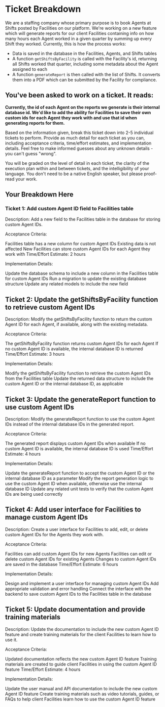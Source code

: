 # Ticket Breakdown
We are a staffing company whose primary purpose is to book Agents at Shifts posted by Facilities on our platform. We're working on a new feature which will generate reports for our client Facilities containing info on how many hours each Agent worked in a given quarter by summing up every Shift they worked. Currently, this is how the process works:

- Data is saved in the database in the Facilities, Agents, and Shifts tables
- A function `getShiftsByFacility` is called with the Facility's id, returning all Shifts worked that quarter, including some metadata about the Agent assigned to each
- A function `generateReport` is then called with the list of Shifts. It converts them into a PDF which can be submitted by the Facility for compliance.

## You've been asked to work on a ticket. It reads:

**Currently, the id of each Agent on the reports we generate is their internal database id. We'd like to add the ability for Facilities to save their own custom ids for each Agent they work with and use that id when generating reports for them.**


Based on the information given, break this ticket down into 2-5 individual tickets to perform. Provide as much detail for each ticket as you can, including acceptance criteria, time/effort estimates, and implementation details. Feel free to make informed guesses about any unknown details - you can't guess "wrong".


You will be graded on the level of detail in each ticket, the clarity of the execution plan within and between tickets, and the intelligibility of your language. You don't need to be a native English speaker, but please proof-read your work.

## Your Breakdown Here

### Ticket 1: Add custom Agent ID field to Facilities table
Description: Add a new field to the Facilities table in the database for storing custom Agent IDs.

Acceptance Criteria:

Facilities table has a new column for custom Agent IDs
Existing data is not affected
New Facilities can store custom Agent IDs for each Agent they work with
Time/Effort Estimate: 2 hours

Implementation Details:

Update the database schema to include a new column in the Facilities table for custom Agent IDs
Run a migration to update the existing database structure
Update any related models to include the new field

## Ticket 2: Update the getShiftsByFacility function to retrieve custom Agent IDs

Description: Modify the getShiftsByFacility function to return the custom Agent ID for each Agent, if available, along with the existing metadata.

Acceptance Criteria:

The getShiftsByFacility function returns custom Agent IDs for each Agent
If no custom Agent ID is available, the internal database ID is returned
Time/Effort Estimate: 3 hours

Implementation Details:

Modify the getShiftsByFacility function to retrieve the custom Agent IDs from the Facilities table
Update the returned data structure to include the custom Agent ID or the internal database ID, as applicable

## Ticket 3: Update the generateReport function to use custom Agent IDs

Description: Modify the generateReport function to use the custom Agent IDs instead of the internal database IDs in the generated report.

Acceptance Criteria:

The generated report displays custom Agent IDs when available
If no custom Agent ID is available, the internal database ID is used
Time/Effort Estimate: 4 hours

Implementation Details:

Update the generateReport function to accept the custom Agent ID or the internal database ID as a parameter
Modify the report generation logic to use the custom Agent ID when available, otherwise use the internal database ID
Update any related unit tests to verify that the custom Agent IDs are being used correctly

## Ticket 4: Add user interface for Facilities to manage custom Agent IDs

Description: Create a user interface for Facilities to add, edit, or delete custom Agent IDs for the Agents they work with.

Acceptance Criteria:

Facilities can add custom Agent IDs for new Agents
Facilities can edit or delete custom Agent IDs for existing Agents
Changes to custom Agent IDs are saved in the database
Time/Effort Estimate: 6 hours

Implementation Details:

Design and implement a user interface for managing custom Agent IDs
Add appropriate validation and error handling
Connect the interface with the backend to save custom Agent IDs to the Facilities table in the database

## Ticket 5: Update documentation and provide training materials

Description: Update the documentation to include the new custom Agent ID feature and create training materials for the client Facilities to learn how to use it.

Acceptance Criteria:

Updated documentation reflects the new custom Agent ID feature
Training materials are created to guide client Facilities in using the custom Agent ID feature
Time/Effort Estimate: 4 hours

Implementation Details:

Update the user manual and API documentation to include the new custom Agent ID feature
Create training materials such as video tutorials, guides, or FAQs to help client Facilities learn how to use the custom Agent ID feature